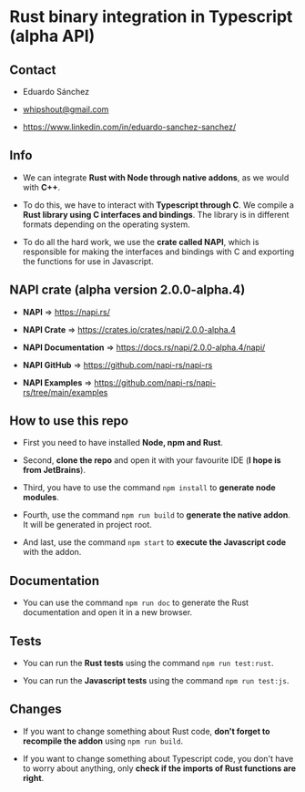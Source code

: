 # Rust binary integration in Typescript (alpha API)

## Contact
- Eduardo Sánchez<br>


- whipshout@gmail.com<br>


- https://www.linkedin.com/in/eduardo-sanchez-sanchez/ <br>

## Info

- We can integrate **Rust with Node through native addons**, as we would with **C++**. <br>


- To do this, we have to interact with **Typescript through C**. We compile a **Rust library using C interfaces and bindings**. The library is in different formats depending on the operating system.<br>


- To do all the hard work, we use the **crate called NAPI**, which is responsible for making the interfaces and bindings with C and exporting the functions for use in Javascript.

## NAPI crate (alpha version 2.0.0-alpha.4)

- **NAPI** => https://napi.rs/ <br>


- **NAPI Crate** => https://crates.io/crates/napi/2.0.0-alpha.4 <br>


- **NAPI Documentation** => https://docs.rs/napi/2.0.0-alpha.4/napi/ <br>


- **NAPI GitHub** => https://github.com/napi-rs/napi-rs <br>


- **NAPI Examples** => https://github.com/napi-rs/napi-rs/tree/main/examples <br>

## How to use this repo

- First you need to have installed **Node, npm and Rust**.<br>


- Second, **clone the repo** and open it with your favourite IDE (**I hope is from JetBrains**).<br>


- Third, you have to use the command ```npm install``` to **generate node modules**.<br>


- Fourth, use the command ```npm run build``` to **generate the native addon**. It will be generated in project root.<br>


- And last, use the command ```npm start``` to **execute the Javascript code** with the addon.<br>

## Documentation

- You can use the command ```npm run doc``` to generate the Rust documentation and open it in a new browser.

## Tests

- You can run the **Rust tests** using the command ```npm run test:rust```.<br>


- You can run the **Javascript tests** using the command ```npm run test:js```.<br>

## Changes

- If you want to change something about Rust code, **don't forget to recompile the addon** using ```npm run build```.<br>


- If you want to change something about Typescript code, you don't have to worry about anything, only **check if the imports of Rust functions are right**.
